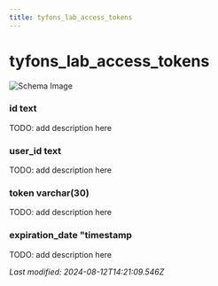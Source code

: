 ```yaml
---
title: tyfons_lab_access_tokens
---
```


# tyfons_lab_access_tokens

![Schema Image](/img/schema/tyfons_lab_access_tokens.svg)

### id text
TODO: add description here

### user_id text
TODO: add description here

### token varchar(30)
TODO: add description here

### expiration_date "timestamp
TODO: add description here


_Last modified: 2024-08-12T14:21:09.546Z_
